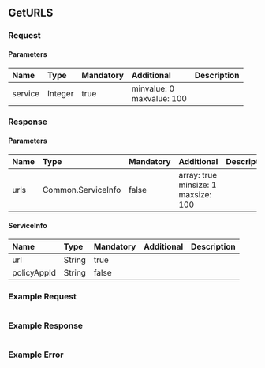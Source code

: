 ## GetURLS


### Request

#### Parameters

|Name|Type|Mandatory|Additional|Description|
|:---|:---|:--------|:---------|:----------|
|service|Integer|true|minvalue: 0<br>maxvalue: 100||

### Response

#### Parameters

|Name|Type|Mandatory|Additional|Description|
|:---|:---|:--------|:---------|:----------|
|urls|Common.ServiceInfo|false|array: true<br>minsize: 1<br>maxsize: 100||

#### ServiceInfo

|Name|Type|Mandatory|Additional|Description|
|:---|:---|:--------|:---------|:----------|
|url|String|true|||
|policyAppId|String|false|||

### Example Request

```json

```
### Example Response

```json

```

### Example Error

```json

```
